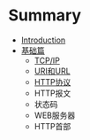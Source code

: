 # Summary

* [Introduction](README.md)
* [基础篇](basic.md)
   * [TCP/IP](basic_tcpip.md)
   * [URI和URL](basic_uri_url.md)
   * [HTTP协议](basic_http_protocol.md)
   * HTTP报文
   * 状态码
   * WEB服务器
   * HTTP首部

